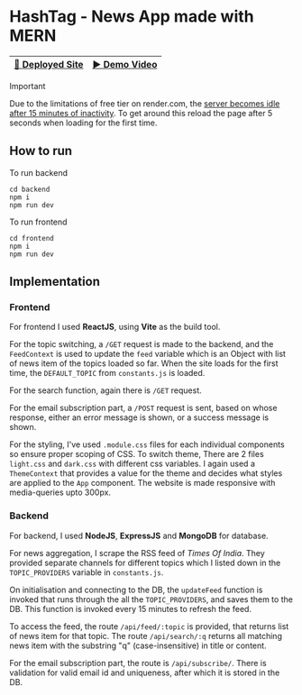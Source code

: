 # HashTag - News App made with MERN

| [🔗 **Deployed Site**](https://hashtag-news.netlify.app/) | [▶️ Demo Video](https://youtu.be/kMqgrvK6NS4/) |
| ------------- |:-------------:|

> [!IMPORTANT]  
> Due to the limitations of free tier on render.com, the [server becomes idle after 15 minutes of inactivity](https://render.com/docs/free#spinning-down-on-idle).
> To get around this reload the page after 5 seconds when loading for the first time.

## How to run
To run backend
```
cd backend
npm i
npm run dev
```

To run frontend
```
cd frontend
npm i
npm run dev
```

## Implementation
### Frontend

For frontend I used **ReactJS**, using **Vite** as the build tool.

For the topic switching, a `/GET` request is made to the  backend, and the `FeedContext` is used to update the `feed` variable which is an Object with list of news item of the topics loaded so far. When the site loads for the first time, the `DEFAULT_TOPIC` from `constants.js` is loaded.

For the search function, again there is  `/GET` request.

For the email subscription part, a `/POST` request is sent, based on whose response, either an error message is shown, or a success message is shown.

For the styling, I've used `.module.css` files for each individual components so ensure proper scoping of CSS. To switch theme, There are 2 files `light.css` and `dark.css` with different css variables. I again used a `ThemeContext` that provides a value for the theme and decides what styles are applied to the `App` component. The  website is made responsive with media-queries upto 300px.

### Backend

For backend, I used **NodeJS**, **ExpressJS** and **MongoDB** for database.

For news aggregation, I scrape the RSS feed of *Times Of India*. They provided separate channels for different topics which I listed down in the `TOPIC_PROVIDERS` variable in `constants.js`.

On initialisation and connecting to the DB, the `updateFeed` function is invoked that runs through the all the `TOPIC_PROVIDERS`, and saves them to the DB. This function is invoked every 15 minutes to refresh the feed.

To access the feed, the route `/api/feed/:topic` is provided, that returns list of news item for that topic. The route `/api/search/:q` returns all matching news item with the substring "q" (case-insensitive) in title or content.

For the email subscription part, the route is `/api/subscribe/`. There is validation for valid email id and uniqueness, after which it is stored in the DB.

